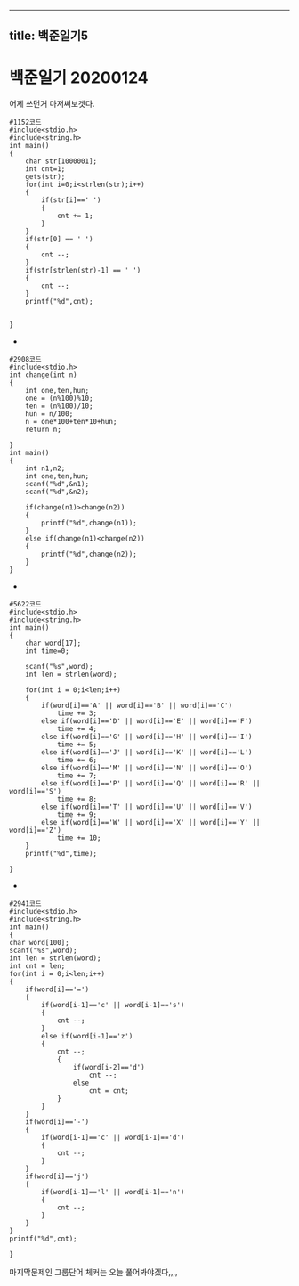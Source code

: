 
---
title: 백준일기5
---
# 백준일기 20200124

어제 쓰던거 마저써보겟다.

    #1152코드
    #include<stdio.h>
    #include<string.h>
    int main()
    {
        char str[1000001];
        int cnt=1;
        gets(str);
        for(int i=0;i<strlen(str);i++)
        {
            if(str[i]==' ')
            {
                cnt += 1;
            }
        }
        if(str[0] == ' ')
        {
            cnt --;
        }
        if(str[strlen(str)-1] == ' ')
        {
            cnt --;
        }
        printf("%d",cnt);


    }
-

    #2908코드
    #include<stdio.h>
    int change(int n)
    {
        int one,ten,hun;
        one = (n%100)%10;
        ten = (n%100)/10;
        hun = n/100;
        n = one*100+ten*10+hun;
        return n;
        
    }
    int main()
    {
        int n1,n2;
        int one,ten,hun;
        scanf("%d",&n1);
        scanf("%d",&n2);

        if(change(n1)>change(n2))
        {
            printf("%d",change(n1));
        }
        else if(change(n1)<change(n2))
        {
            printf("%d",change(n2));
        }
    }
-

    #5622코드
    #include<stdio.h>
    #include<string.h>
    int main()
    {
        char word[17];
        int time=0;
            
        scanf("%s",word);
        int len = strlen(word);
        
        for(int i = 0;i<len;i++)
        {
            if(word[i]=='A' || word[i]=='B' || word[i]=='C')
                time += 3;
            else if(word[i]=='D' || word[i]=='E' || word[i]=='F')
                time += 4;
            else if(word[i]=='G' || word[i]=='H' || word[i]=='I')
                time += 5;
            else if(word[i]=='J' || word[i]=='K' || word[i]=='L')
                time += 6;
            else if(word[i]=='M' || word[i]=='N' || word[i]=='O')
                time += 7;
            else if(word[i]=='P' || word[i]=='Q' || word[i]=='R' || word[i]=='S')
                time += 8;
            else if(word[i]=='T' || word[i]=='U' || word[i]=='V')
                time += 9;
            else if(word[i]=='W' || word[i]=='X' || word[i]=='Y' || word[i]=='Z')
                time += 10;			
        }
        printf("%d",time);
        
    }
-

    #2941코드
    #include<stdio.h>
    #include<string.h>
    int main()
    {
    char word[100];
    scanf("%s",word);
    int len = strlen(word);
    int cnt = len;
    for(int i = 0;i<len;i++)
    {
        if(word[i]=='=')
        {
            if(word[i-1]=='c' || word[i-1]=='s')
            {
                cnt --;
            }
            else if(word[i-1]=='z')
            {
                cnt --;
                {
                    if(word[i-2]=='d')
                        cnt --;
                    else
                        cnt = cnt;
                }
            }
        }
        if(word[i]=='-')
        {
            if(word[i-1]=='c' || word[i-1]=='d')
            {
                cnt --;
            }
        }
        if(word[i]=='j')
        {
            if(word[i-1]=='l' || word[i-1]=='n')
            {
                cnt --;
            }
        }
    }
    printf("%d",cnt);
    
    }

마지막문제인 그룹단어 체커는 오늘 풀어봐야겠다,,,,
